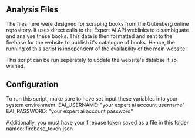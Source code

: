 ## Analysis Files

The files here were designed for scraping books from the Gutenberg online repository. It uses direct calls to the Expert AI API weblinks to disambiguate and analyse these books. This data is then formatted and sent to the firebase for the website to publish it's catalogue of books. Hence, the running of this script is independent of the availability of the main website.

This script can be run seperately to update the website's databse if so wished.

## Configuration

To run this script, make sure to have set input these variables into your system environment.
EAI_USERNAME: "your expert ai account username"
EAI_PASSWORD: "your expert ai account password"

Additionally, you must have your firebase token saved as a file in this folder named:
firebase_token.json
